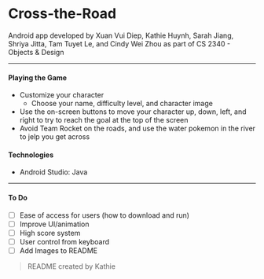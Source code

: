 # Cross-the-Road
Android app developed by Xuan Vui Diep, Kathie Huynh, Sarah Jiang, Shriya Jitta, Tam Tuyet Le, and Cindy Wei Zhou as part of CS 2340 - Objects & Design
- ---
#### Playing the Game
- Customize your character
  - Choose your name, difficulty level, and character image
- Use the on-screen buttons to move your character up, down, left, and right to try to reach the goal at the top of the screen
- Avoid Team Rocket on the roads, and use the water pokemon in the river to jelp you get across
#### Technologies
- Android Studio: Java
----
#### To Do
- [ ] Ease of access for users (how to download and run)
- [ ] Improve UI/animation
- [ ] High score system
- [ ] User control from keyboard
- [ ] Add Images to README

> README created by Kathie
